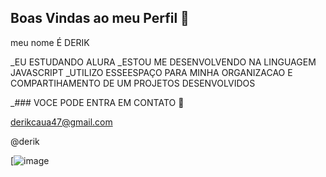 ## Boas Vindas ao meu Perfil 🐤

meu nome É DERIK    

_EU ESTUDANDO ALURA
_ESTOU ME DESENVOLVENDO NA LINGUAGEM JAVASCRIPT 
_UTILIZO ESSEESPAÇO PARA MINHA ORGANIZACAO E COMPARTIHAMENTO DE UM PROJETOS DESENVOLVIDOS

_### VOCE PODE ENTRA EM CONTATO 📧

derikcaua47@gmail.com

@derik

[![image](https://github.com/picapau1/picapau1/assets/170985444/17152d2b-f748-41a5-addd-0c9379942e61)
